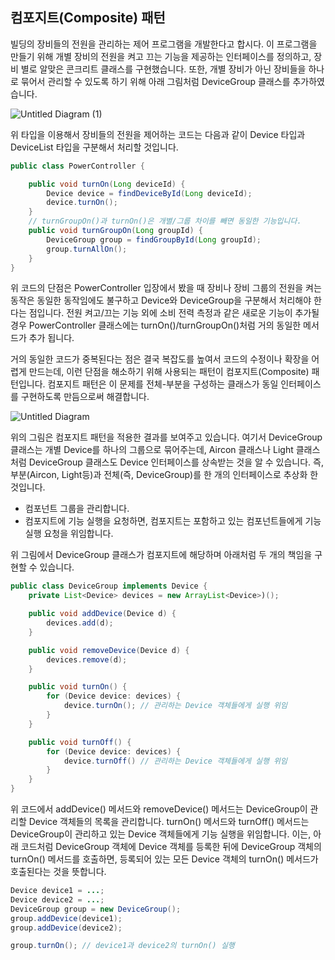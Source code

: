 ## 컴포지트(Composite) 패턴

빌딩의 장비들의 전원을 관리하는 제어 프로그램을 개발한다고 합시다. 이 프로그램을 만들기 위해 개별 장비의 전원을 켜고 끄는 기능을 제공하는 인터페이스를 정의하고, 장비 별로 알맞은 콘크리트 클래스를 구현했습니다. 또한, 개별 장비가 아닌 장비들을 하나로 묶어서 관리할 수 있도록 하기 위해 아래 그림처럼 
DeviceGroup 클래스를 추가하였습니다.

![Untitled Diagram (1)](https://user-images.githubusercontent.com/22395934/82339718-4fb7be80-9a29-11ea-84c8-eac272071ee0.png)

위 타입을 이용해서 장비들의 전원을 제어하는 코드는 다음과 같이 Device 타입과 DeviceList 타입을 구분해서 처리할 것입니다.

```java
public class PowerController {

    public void turnOn(Long deviceId) {
        Device device = findDeviceById(Long deviceId);
        device.turnOn();
    }
    // turnGroupOn()과 turnOn()은 개별/그룹 차이를 빼면 동일한 기능입니다.
    public void turnGroupOn(Long groupId) {
        DeviceGroup group = findGroupById(Long groupId);
        group.turnAllOn();
    }
}
```

위 코드의 단점은 PowerController 입장에서 봤을 때 장비나 장비 그룹의 전원을 켜는 동작은 동일한 동작임에도 불구하고 Device와 DeviceGroup을 구분해서 처리해야 한다는 점입니다. 전원 켜고/끄는 기능 외에 소비 전력 측정과 같은 새로운 기능이 추가될 경우 PowerController 클래스에는 turnOn()/turnGroupOn()처럼 거의 동일한 메서드가 추가 됩니다.

거의 동일한 코드가 중복된다는 점은 결국 복잡도를 높여서 코드의 수정이나 확장을 어렵게 만드는데, 이런 단점을 해소하기 위해 사용되는 패턴이 컴포지트(Composite) 패턴입니다. 컴포지트 패턴은 이 문제를 전체-부분을 구성하는 클래스가 동일 인터페이스를 구현하도록 만듬으로써 해결합니다.


![Untitled Diagram](https://user-images.githubusercontent.com/22395934/82339961-9d342b80-9a29-11ea-9039-be3041986086.png)

위의 그림은 컴포지트 패턴을 적용한 결과를 보여주고 있습니다.
여기서 DeviceGroup 클래스는 개별 Device를 하나의 그룹으로 묶어주는데, Aircon 클래스나 Light 클래스처럼 DeviceGroup 클래스도 Device 인터페이스를 상속받는 것을 알 수 있습니다. 즉, 부분(Aircon, Light등)과 전체(즉, DeviceGroup)를 한 개의 인터페이스로 추상화 한 것입니다.

- 컴포넌트 그룹을 관리합니다.
- 컴포지트에 기능 실행을 요청하면, 컴포지트는 포함하고 있는 컴포넌트들에게 기능 실행 요청을 위임합니다.

위 그림에서 DeviceGroup 클래스가 컴포지트에 해당하며 아래처럼 두 개의 책임을 구현할 수 있습니다.

```java
public class DeviceGroup implements Device {
    private List<Device> devices = new ArrayList<Device>)();

    public void addDevice(Device d) {
        devices.add(d);
    }

    public void removeDevice(Device d) {
        devices.remove(d);
    }

    public void turnOn() {
        for (Device device: devices) {
            device.turnOn(); // 관리하는 Device 객체들에게 실행 위임
        }
    }

    public void turnOff() {
        for (Device device: devices) {
            device.turnOff() // 관리하는 Device 객체들에게 실행 위임
        }
    }
}
```

위 코드에서 addDevice() 메서드와 removeDevice() 메서드는 DeviceGroup이 관리할 Device 객체들의 목록을 관리합니다. turnOn() 메서드와 turnOff() 메서드는 DeviceGroup이 관리하고 있는 Device 객체들에게 기능 실행을 위임합니다. 이는, 아래 코드처럼 DeviceGroup 객체에 Device  객체를 등록한 뒤에 DeviceGroup 객체의 turnOn() 메서드를 호출하면, 등록되어 있는 모든 Device 객체의 turnOn() 메서드가 호출된다는 것을 뜻합니다.

```java
Device device1 = ...;
Device device2 = ...;
DeviceGroup group = new DeviceGroup();
group.addDevice(device1);
group.addDevice(device2);

group.turnOn(); // device1과 device2의 turnOn() 실행
```

